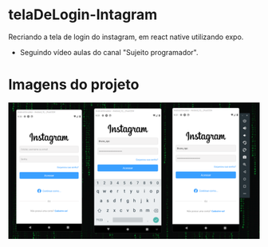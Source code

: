 # telaDeLogin-Intagram
Recriando a tela de login do instagram, em react native utilizando expo.

- Seguindo vídeo aulas do canal "Sujeito programador".

# Imagens do projeto

![ImageMetrics](https://raw.githubusercontent.com/bruno-npc/telaDeLogin-Intagram/main/src/Img/Instagram-expo.png)
